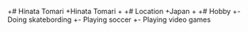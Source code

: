 +# Hinata Tomari
+Hinata Tomari
+
+# Location
+Japan
+
+# Hobby
+- Doing skatebording
+- Playing soccer
+- Playing video games
